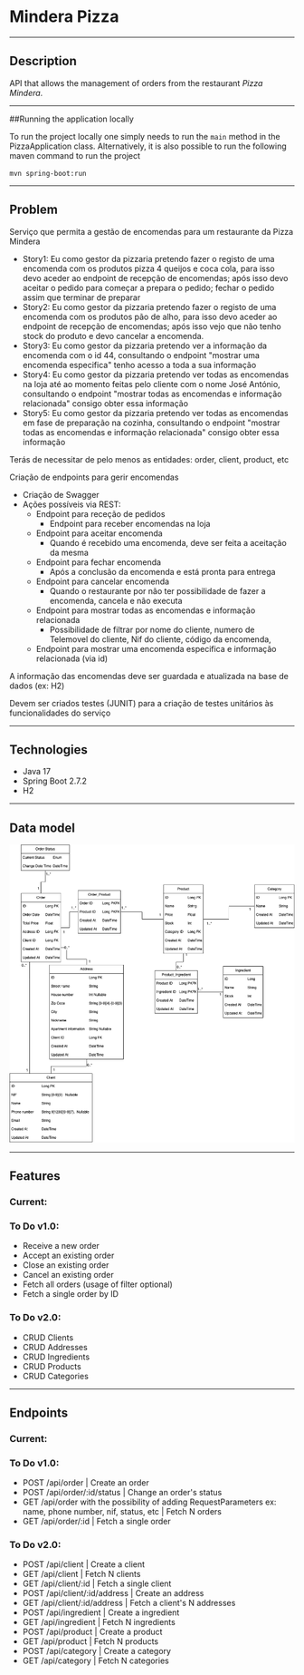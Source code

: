 # Mindera Pizza

---
## Description

API that allows the management of orders from the restaurant *Pizza Mindera*.

---
##Running the application locally

To run the project locally one simply needs to run the `main` method in the PizzaApplication class.
Alternatively, it is also possible to run the following maven command to run the project

```
mvn spring-boot:run
```

---
## Problem

Serviço que permita a gestão de encomendas para um restaurante da Pizza Mindera

- Story1: Eu como gestor da pizzaria pretendo fazer o registo de uma encomenda com os produtos pizza 4 queijos e coca cola, para isso devo aceder ao endpoint de recepção de encomendas; após isso devo aceitar o pedido para começar a prepara o pedido; fechar o pedido assim que terminar de preparar
- Story2: Eu como gestor da pizzaria pretendo fazer o registo de uma encomenda com os produtos pão de alho, para isso devo aceder ao endpoint de recepção de encomendas; após isso vejo que não tenho stock do produto e devo cancelar a encomenda.
- Story3: Eu como gestor da pizzaria pretendo ver a informação da encomenda com o id 44, consultando o endpoint "mostrar uma encomenda especifica" tenho acesso a toda a sua informação
- Story4: Eu como gestor da pizzaria pretendo ver todas as encomendas na loja até ao momento feitas pelo cliente com o nome José António, consultando o endpoint "mostrar todas as encomendas e informação relacionada" consigo obter essa informação
- Story5: Eu como gestor da pizzaria pretendo ver todas as encomendas em fase de preparação na cozinha, consultando o endpoint "mostrar todas as encomendas e informação relacionada" consigo obter essa informação

Terás de necessitar de pelo menos as entidades: order, client, product, etc

Criação de endpoints para gerir encomendas
- Criação de Swagger
- Ações possíveis via REST:
    - Endpoint para receção de pedidos
        - Endpoint para receber encomendas na loja
    - Endpoint para aceitar encomenda
        - Quando é recebido uma encomenda, deve ser feita a aceitação da mesma
    - Endpoint para fechar encomenda
        - Após a conclusão da encomenda e está pronta para entrega
    - Endpoint para cancelar encomenda
        - Quando o restaurante por não ter possibilidade de fazer a encomenda, cancela e não executa
    - Endpoint para mostrar todas as encomendas e informação relacionada
        - Possibilidade de filtrar por nome do cliente, numero de Telemovel do cliente, Nif do cliente, código da encomenda, 
    - Endpoint para mostrar uma encomenda especifica e informação relacionada (via id)


A informação das encomendas deve ser guardada e atualizada na base de dados (ex: H2)

Devem ser criados testes (JUNIT) para a criação de testes unitários às funcionalidades do serviço


---

## Technologies
- Java 17
- Spring Boot 2.7.2
- H2

---

## Data model
![Mindera Pizza data model](./assets/minderapizza.png)

---

## Features

### Current:

### To Do v1.0:
- Receive a new order
- Accept an existing order
- Close an existing order
- Cancel an existing order
- Fetch all orders (usage of filter optional)
- Fetch a single order by ID

### To Do v2.0:
- CRUD Clients
- CRUD Addresses
- CRUD Ingredients
- CRUD Products
- CRUD Categories

---

## Endpoints

### Current:

### To Do v1.0:

- POST /api/order | Create an order
- POST /api/order/:id/status | Change an order's status
- GET /api/order with the possibility of adding RequestParameters ex: name, phone number, nif, status, etc | Fetch N orders
- GET /api/order/:id | Fetch a single order

### To Do v2.0:
- POST /api/client | Create a client
- GET /api/client | Fetch N clients
- GET /api/client/:id | Fetch a single client
- POST /api/client/:id/address | Create an address
- GET /api/client/:id/address | Fetch a client's N addresses
- POST /api/ingredient | Create a ingredient
- GET /api/ingredient | Fetch N ingredients
- POST /api/product | Create a product
- GET /api/product | Fetch N products
- POST /api/category | Create a category
- GET /api/category | Fetch N categories

